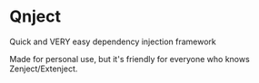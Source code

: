# Qnject
Quick and VERY easy dependency injection framework

Made for personal use, but it's friendly for everyone who knows Zenject/Extenject.
